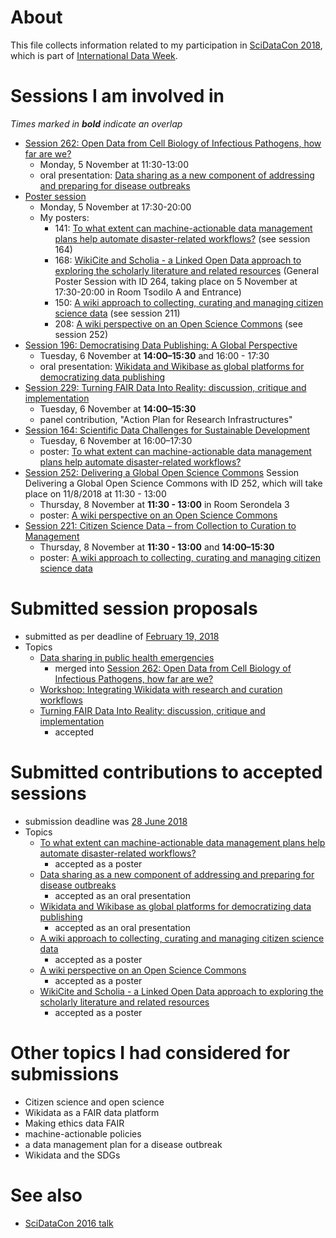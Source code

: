 # About

This file collects information related to my participation in [SciDataCon 2018](https://www.scidatacon.org/IDW2018/), which is part of [International Data Week](International-Data-Week-2018.md).

# Sessions I am involved in

*Times marked in **bold** indicate an overlap*

- [Session 262: Open Data from Cell Biology of Infectious Pathogens, how far are we?](https://www.scidatacon.org/IDW2018/sessions/262/)
  - Monday, 5 November at 11:30-13:00
  - oral presentation: [Data sharing as a new component of addressing and preparing for disease outbreaks](https://www.scidatacon.org/IDW2018/sessions/262/paper/853/) 
- [Poster session](https://www.scidatacon.org/IDW2018/posters/)
  - Monday, 5 November at 17:30-20:00
  - My posters: 
    - 141: [To what extent can machine-actionable data management plans help automate disaster-related workflows?](https://www.scidatacon.org/IDW2018/sessions/164/poster/141/) (see session 164)
    - 168: [WikiCite and Scholia - a Linked Open Data approach to exploring the scholarly literature and related resources](https://www.scidatacon.org/IDW2018/sessions/264/poster/168/) (General Poster Session with ID 264, taking place on 5 November at 17:30-20:00 in Room Tsodilo A and Entrance)
    - 150: [A wiki approach to collecting, curating and managing citizen science data](https://www.scidatacon.org/IDW2018/sessions/211/poster/150/) (see session 211)
    - 208: [A wiki perspective on an Open Science Commons](https://www.scidatacon.org/IDW2018/sessions/252/poster/208/) (see session 252)
- [Session 196: Democratising Data Publishing: A Global Perspective](https://www.scidatacon.org/IDW2018/sessions/196/)
  - Tuesday, 6 November at **14:00–15:30** and 16:00 - 17:30
  - oral presentation: [Wikidata and Wikibase as global platforms for democratizing data publishing](https://www.scidatacon.org/IDW2018/sessions/196/paper/849/)
- [Session 229: Turning FAIR Data Into Reality: discussion, critique and implementation](https://www.scidatacon.org/IDW2018/sessions/229/)
  - Tuesday, 6 November at **14:00–15:30**
  - panel contribution, "Action Plan for Research Infrastructures"
- [Session 164: Scientific Data Challenges for Sustainable Development](https://www.scidatacon.org/IDW2018/sessions/164/)
  - Tuesday, 6 November at 16:00–17:30
  - poster: [To what extent can machine-actionable data management plans help automate disaster-related workflows?](https://www.scidatacon.org/IDW2018/sessions/164/poster/141/)
- [Session 252: Delivering a Global Open Science Commons](https://www.scidatacon.org/IDW2018/sessions/252/)
 Session Delivering a Global Open Science Commons with ID 252, which will take place on 11/8/2018 at 11:30 - 13:00
  - Thursday, 8 November at **11:30 - 13:00** in Room Serondela 3
  - poster: [A wiki perspective on an Open Science Commons](https://www.scidatacon.org/IDW2018/sessions/252/poster/208/)
- [Session 221: Citizen Science Data – from Collection to Curation to Management](https://www.scidatacon.org/IDW2018/sessions/211/)
  - Thursday, 8 November at **11:30 - 13:00** and **14:00–15:30**
  - poster: [A wiki approach to collecting, curating and managing citizen science data](https://www.scidatacon.org/IDW2018/sessions/211/poster/150/)

# Submitted session proposals 

- submitted as per deadline of [February 19, 2018](https://github.com/Daniel-Mietchen/events/issues/321)
- Topics
  - [Data sharing in public health emergencies](SciDataCon-2018-data-sharing.md)
    - merged into [Session 262: Open Data from Cell Biology of Infectious Pathogens, how far are we?](https://www.scidatacon.org/IDW2018/sessions/262/)
  - [Workshop: Integrating Wikidata with research and curation workflows](SciDataCon-2018-Wikidata.md)
  - [Turning FAIR Data Into Reality: discussion, critique and implementation ](https://www.scidatacon.org/IDW2018/sessions/229/)
    - accepted

# Submitted contributions to accepted sessions

- submission deadline was [28 June 2018](https://github.com/Daniel-Mietchen/events/issues/337)
- Topics
  - [To what extent can machine-actionable data management plans help automate disaster-related workflows?](https://github.com/Daniel-Mietchen/events/issues/337#issuecomment-400886404)
    - accepted as a poster
  - [Data sharing as a new component of addressing and preparing for disease outbreaks](https://github.com/Daniel-Mietchen/events/issues/337#issuecomment-400867604)
    - accepted as an oral presentation
  - [Wikidata and Wikibase as global platforms for democratizing data publishing](https://github.com/Daniel-Mietchen/events/issues/337#issuecomment-400858737)
    - accepted as an oral presentation
  - [A wiki approach to collecting, curating and managing citizen science data](https://github.com/Daniel-Mietchen/events/issues/337#issuecomment-400861223)
    - accepted as a poster
  - [A wiki perspective on an Open Science Commons](https://github.com/Daniel-Mietchen/events/issues/337#issuecomment-400864289)
    - accepted as a poster
  - [WikiCite and Scholia - a Linked Open Data approach to exploring the scholarly literature and related resources](https://github.com/Daniel-Mietchen/events/issues/337#issuecomment-400893901)
    - accepted as a poster

# Other topics I had considered for submissions

  - Citizen science and open science
  - Wikidata as a FAIR data platform
  - Making ethics data FAIR
  - machine-actionable policies
  - a data management plan for a disease outbreak
  - Wikidata and the SDGs

# See also

* [SciDataCon 2016 talk](SciDataCon2016.md)
